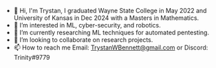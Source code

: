 - 👋 Hi, I'm Trystan, I graduated Wayne State College in May 2022 and University of Kansas in Dec 2024 with a Masters in Mathematics.
- 👀 I’m interested in ML, cyber-security, and robotics.
- 🌱 I’m currently researching ML techniques for automated pentesting.
- 💞️ I’m looking to collaborate on research projects.
- 📫 How to reach me Email: TrystanWBennett@gmail.com or Discord: Trinity#9779

<!---
Trbenne/Trbenne is a ✨ special ✨ repository because its `README.md` (this file) appears on your GitHub profile.
You can click the Preview link to take a look at your changes.
--->
